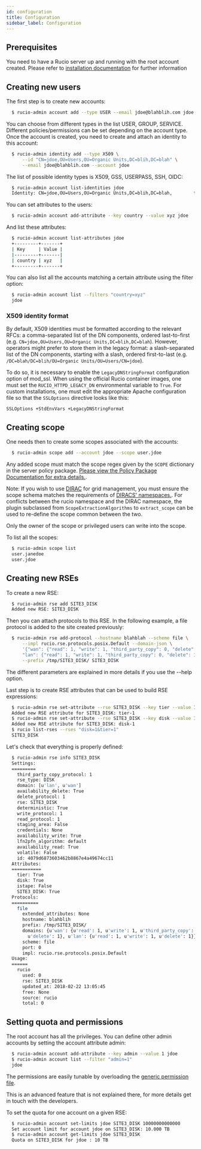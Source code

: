 ```yaml
---
id: configuration
title: Configuration
sidebar_label: Configuration
---
```


## Prerequisites

You need to have a Rucio server up and running with the root account
created. Please refer to [installation documentation](operator/installing_server.md) for
further information

## Creating new users

The first step is to create new accounts:

```bash
  $ rucio-admin account add --type USER --email jdoe@blahblih.com jdoe
```

You can choose from different types in the list USER, GROUP, SERVICE. Different
policies/permissions can be set depending on the account type.  Once the account
is created, you need to create and attach an identity to this account:

```bash
  $ rucio-admin identity add --type X509 \
      --id "CN=jdoe,OU=Users,OU=Organic Units,DC=blih,DC=blah" \
      --email jdoe@blahblih.com --account jdoe
```

The list of possible identity types is X509, GSS, USERPASS, SSH, OIDC:

```bash
  $ rucio-admin account list-identities jdoe
  Identity: CN=jdoe,OU=Users,OU=Organic Units,DC=blih,DC=blah,        type: X509
```

You can set attributes to the users:

```bash
  $ rucio-admin account add-attribute --key country --value xyz jdoe
```

And list these attributes:

```bash
  $ rucio-admin account list-attributes jdoe
  +---------+-------+
  | Key     | Value |
  |---------+-------|
  | country | xyz   |
  +---------+-------+
```

You can also list all the accounts matching a certain attribute using the filter
option:

```bash
  $ rucio-admin account list --filters "country=xyz"
  jdoe
```

### X509 identity format

By default, X509 identities must be formatted according to the relevant RFCs: a
comma-separated list of the DN components, ordered last-to-first (e.g.
`CN=jdoe,OU=Users,OU=Organic Units,DC=blih,DC=blah`).  However, operators might
prefer to store them in the legacy format: a slash-separated list of the DN
components, starting with a slash, ordered first-to-last (e.g.
`/DC=blah/DC=blih/OU=Organic Units/OU=Users/CN=jdoe`).

To do so, it is necessary to enable the `LegacyDNStringFormat` configuration
option of mod_ssl.  When using the official Rucio container images, one must set
the `RUCIO_HTTPD_LEGACY_DN` environmental variable to `True`.  For custom
installations, one must edit the appropriate Apache configuration file so that
the `SSLOptions` directive looks like this:

```
SSLOptions +StdEnvVars +LegacyDNStringFormat
```

## Creating scope

One needs then to create some scopes associated with the accounts:

```bash
  $ rucio-admin scope add --account jdoe --scope user.jdoe
```

Any added scope must match the scope regex given by the `SCOPE` dictionary in the server policy package. 
[Please view the Policy Package Documentation for extra details.](/docs/operator/policy_packages). 

Note: 
  If you wish to use [DIRAC](https://github.com/DIRACGrid/DIRAC) for grid management, you must ensure the scope schema matches the requirements of [DIRACS' namespaces.](https://dirac.readthedocs.io/en/latest/AdministratorGuide/Resources/catalog.html). 
  For conflicts between the rucio namespace and the DIRAC namespace, the plugin subclassed from `ScopeExtractionAlgorithms` to `extract_scope` can be used to re-define the scope common between the two.

Only the owner of the scope or privileged users can write into the scope.

To list all the scopes:

```bash
  $ rucio-admin scope list
  user.janedoe
  user.jdoe
```

## Creating new RSEs

To create a new RSE:

```bash
  $ rucio-admin rse add SITE3_DISK
  Added new RSE: SITE3_DISK
```

Then you can attach protocols to this RSE. In the following example, a file
protocol is added to the site created previously:

```bash
  $ rucio-admin rse add-protocol --hostname blahblah --scheme file \
      --impl rucio.rse.protocols.posix.Default --domain-json \
      '{"wan": {"read": 1, "write": 1, "third_party_copy": 0, "delete": 1}, \
      "lan": {"read": 1, "write": 1, "third_party_copy": 0, "delete": 1}}' \
      --prefix /tmp/SITE3_DISK/ SITE3_DISK
```

The different parameters are explained in more details if you use the --help
option.

Last step is to create RSE attributes that can be used to build RSE expressions:

```bash
  $ rucio-admin rse set-attribute --rse SITE3_DISK --key tier --value 1
  Added new RSE attribute for SITE3_DISK: tier-1
  $ rucio-admin rse set-attribute --rse SITE3_DISK --key disk --value 1
  Added new RSE attribute for SITE3_DISK: disk-1
  $ rucio list-rses --rses "disk=1&tier=1"
  SITE3_DISK
```

Let's check that everything is properly defined:

```bash
  $ rucio-admin rse info SITE3_DISK
  Settings:
  =========
    third_party_copy_protocol: 1
    rse_type: DISK
    domain: [u'lan', u'wan']
    availability_delete: True
    delete_protocol: 1
    rse: SITE3_DISK
    deterministic: True
    write_protocol: 1
    read_protocol: 1
    staging_area: False
    credentials: None
    availability_write: True
    lfn2pfn_algorithm: default
    availability_read: True
    volatile: False
    id: 4079d6873603462b8867e4a49674cc11
  Attributes:
  ===========
    tier: True
    disk: True
    istape: False
    SITE3_DISK: True
  Protocols:
  ==========
    file
      extended_attributes: None
      hostname: blahblih
      prefix: /tmp/SITE3_DISK/
      domains: {u'wan': {u'read': 1, u'write': 1, u'third_party_copy': 0, \
        u'delete': 1}, u'lan': {u'read': 1, u'write': 1, u'delete': 1}}
      scheme: file
      port: 0
      impl: rucio.rse.protocols.posix.Default
  Usage:
  ======
    rucio
      used: 0
      rse: SITE3_DISK
      updated_at: 2018-02-22 13:05:45
      free: None
      source: rucio
      total: 0
```

## Setting quota and permissions

The root account has all the privileges. You can define other admin accounts by
setting the account attribute admin:

```bash
  $ rucio-admin account add-attribute --key admin --value 1 jdoe
  $ rucio-admin account list --filter "admin=1"
  jdoe
```

The permissions are easily tunable by overloading the [generic permission file](https://github.com/rucio/rucio/blob/master/lib/rucio/core/permission/generic.py).

This is an advanced feature that is not explained there, for more details get in
touch with the developers.

To set the quota for one account on a given RSE:

```bash
  $ rucio-admin account set-limits jdoe SITE3_DISK 10000000000000
  Set account limit for account jdoe on SITE3_DISK: 10.000 TB
  $ rucio-admin account get-limits jdoe SITE3_DISK
  Quota on SITE3_DISK for jdoe : 10 TB
```